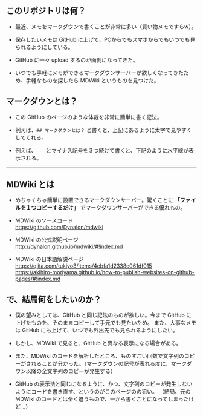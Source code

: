 ## このリポジトリは何？
* 最近、メモをマークダウンで書くことが非常に多い（買い物メモですらw）。

* 保存したいメモは GitHub に上げて、PCからでもスマホからでもいつでも見られるようにしている。

* GitHub に一々 upload するのが面倒になってきた。

* いつでも手軽にメモができるマークダウンサーバーが欲しくなってきたため、手軽なものを探したら MDWiki というものを見つけた。

## マークダウンとは？
* この GitHub のページのような体裁を非常に簡単に書く記法。

* 例えば、`## マークダウンとは？` と書くと、上記にあるように太字で見やすくしてくれる。

* 例えば、`---` とマイナス記号を３つ続けて書くと、下記のように水平線が表示される。

---
## MDWiki とは
* めちゃくちゃ簡単に設置できるマークダウンサーバー。驚くことに **「ファイルを１つコピーするだけ」** でマークダウンサーバーができる優れもの。

* MDWiki のソースコード  
https://github.com/Dynalon/mdwiki

* MDWiki の公式説明ページ  
http://dynalon.github.io/mdwiki/#!index.md  

* MDWiki の日本語解説ページ  
https://qiita.com/tukiyo3/items/4cbfa1d2338c061df015  
https://akihiro-moriyama.github.io/how-to-publish-websites-on-github-pages/#!index.md  

## で、結局何をしたいのか？
* 僕の望みとしては、GitHub と同じ記法のものが欲しい。今まで GitHub に上げたものを、そのままコピーして手元でも見たいため。
また、大事なメモは GitHub にも上げて、いつでも外出先でも見られるようにしたい。

* しかし、MDWiki で見ると、GitHub と異なる表示になる場合がある。

* また、MDWiki のコードを解析したところ、ものすごい回数で文字列のコピーがされることが分かった。（マークダウンの記号が表れる度に、マークダウン以降の全文字列のコピーが発生する）

* GitHub の表示法と同じになるように、かつ、文字列のコピーが発生しないようにコードを書き直す、というのがこのページのの狙い。
（結局、元の MDWiki のコードとは全く違うもので、一から書くことになってしまったけど。。）
